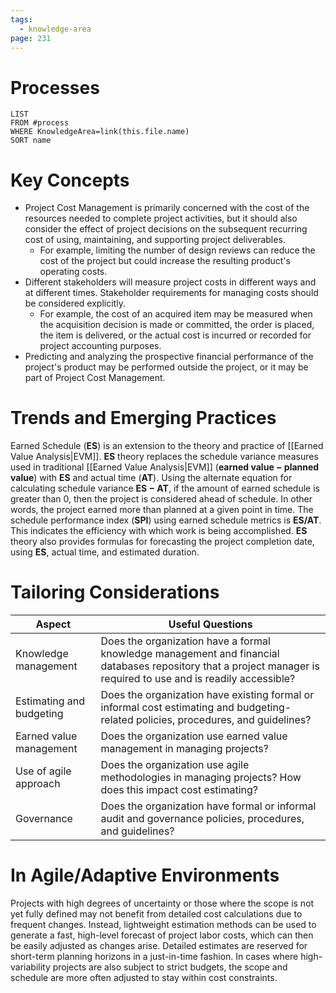 ```yaml
---
tags:
  - knowledge-area
page: 231
---
```

# Processes
```dataview
LIST
FROM #process 
WHERE KnowledgeArea=link(this.file.name)
SORT name
```
# Key Concepts
- Project Cost Management is primarily concerned with the cost of the resources needed to complete project activities, but it should also consider the effect of project decisions on the subsequent recurring cost of using, maintaining, and supporting project deliverables.
	- For example, limiting the number of design reviews can reduce the cost of the project but could increase the resulting product's operating costs.
- Different stakeholders will measure project costs in different ways and at different times. Stakeholder requirements for managing costs should be considered explicitly.
	- For example, the cost of an acquired item may be measured when the acquisition decision is made or committed, the order is placed, the item is delivered, or the actual cost is incurred or recorded for project accounting purposes.
- Predicting and analyzing the prospective financial performance of the project's product may be performed outside the project, or it may be part of Project Cost Management.
# Trends and Emerging Practices
Earned Schedule (**ES**) is an extension to the theory and practice of [[Earned Value Analysis|EVM]]. **ES** theory replaces the schedule variance measures used in traditional [[Earned Value Analysis|EVM]] (**earned value − planned value**) with **ES** and actual time (**AT**). Using the alternate equation for calculating schedule variance **ES − AT**, if the amount of earned schedule is greater than 0, then the project is considered ahead of schedule. In other words, the project earned more than planned at a given point in time. The schedule performance index (**SPI**) using earned schedule metrics is **ES/AT**. This indicates the efficiency with which work is being accomplished. **ES** theory also provides formulas for forecasting the project completion date, using **ES**, actual time, and estimated duration.
# Tailoring Considerations
| Aspect | Useful Questions |
| ---- | ---- |
| Knowledge management | Does the organization have a formal knowledge management and financial databases repository that a project manager is required to use and is readily accessible? |
| Estimating and budgeting | Does the organization have existing formal or informal cost estimating and budgeting-related policies, procedures, and guidelines? |
| Earned value management | Does the organization use earned value management in managing projects? |
| Use of agile approach | Does the organization use agile methodologies in managing projects? How does this impact cost estimating? |
| Governance | Does the organization have formal or informal audit and governance policies, procedures, and guidelines? |
# In Agile/Adaptive Environments
Projects with high degrees of uncertainty or those where the scope is not yet fully defined may not benefit from detailed cost calculations due to frequent changes. Instead, lightweight estimation methods can be used to generate a fast, high-level forecast of project labor costs, which can then be easily adjusted as changes arise. Detailed estimates are reserved for short-term planning horizons in a just-in-time fashion.
In cases where high-variability projects are also subject to strict budgets, the scope and schedule are more often adjusted to stay within cost constraints.